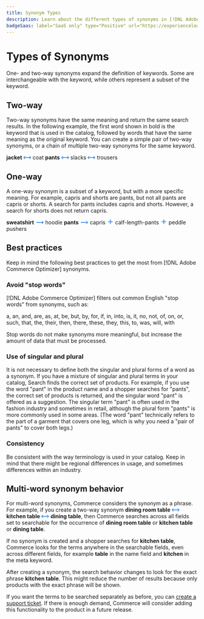 ```yaml
---
title: Synonym Types
description: Learn about the different types of synonyms in [!DNL Adobe Commerce Optimizer].
badgeSaas: label="SaaS only" type="Positive" url="https://experienceleague.adobe.com/en/docs/commerce/user-guides/product-solutions" tooltip="Applies to Adobe Commerce as a Cloud Service and Adobe Commerce Optimizer projects only (Adobe-managed SaaS infrastructure)."
---
```

# Types of Synonyms

One- and two-way synonyms expand the definition of keywords. Some are interchangeable with the keyword, while others represent a subset of the keyword.

## Two-way

Two-way synonyms have the same meaning and return the same search results. In the following example, the first word shown in bold is the keyword that is used in the catalog, followed by words that have the same meaning as the original keyword. You can create a simple pair of two-way synonyms, or a chain of multiple two-way synonyms for the same keyword.

**jacket** ![Two-way selector](../../assets/btn-two-way.png) coat
**pants** ![Two-way selector](../../assets/btn-two-way.png) slacks ![Two-way selector](../../assets/btn-two-way.png) trousers

## One-way

A one-way synonym is a subset of a keyword, but with a more specific meaning. For example, capris and shorts are pants, but not all pants are capris or shorts. A search for pants includes capris and shorts. However, a search for shorts does not return capris.

**sweatshirt** ![One-way selector](../../assets/btn-one-way.png) hoodie
**pants** ![One-way selector](../../assets/btn-one-way.png) capris ![Multiple one-way selector](../../assets/btn-multiple-one-way.png) calf-length-pants ![Multiple one-way selector](../../assets/btn-multiple-one-way.png) peddle pushers

## Best practices

Keep in mind the following best practices to get the most from [!DNL Adobe Commerce Optimizer] synonyms.

### Avoid "stop words"

[!DNL Adobe Commerce Optimizer] filters out common English "stop words" from synonyms, such as:

a, an, and, are, as, at, be, but, by, for, if, in, into, is, it, no, not, of, on, or, such, that, the, their, then, there, these, they, this, to, was, will, with

Stop words do not make synonyms more meaningful, but increase the amount of data that must be processed.

### Use of singular and plural

It is not necessary to define both the singular and plural forms of a word as a synonym. If you have a mixture of singular and plural terms in your catalog, Search finds the correct set of products. For example, if you use the word "pant" in the product name and a shopper searches for "pants", the correct set of products is returned, and the singular word "pant" is offered as a suggestion. The singular term "pant" is often used in the fashion industry and sometimes in retail, although the plural form "pants" is more commonly used in some areas. (The word "pant" technically refers to the part of a garment that covers one leg, which is why you need a "pair of pants" to cover both legs.)

### Consistency

Be consistent with the way terminology is used in your catalog. Keep in mind that there might be regional differences in usage, and sometimes differences within an industry.

## Multi-word synonym behavior

For multi-word synonyms, Commerce considers the synonym as a phrase. For example, if you create a two-way synonym **dining room table** ![Two-way selector](../../assets/btn-two-way.png) **kitchen table** ![Two-way selector](../../assets/btn-two-way.png) **dining table**, then Commerce searches across all fields set to searchable for the occurrence of **dining room table** or **kitchen table** or **dining table**.

If no synonym is created and a shopper searches for **kitchen table**, Commerce looks for the terms anywhere in the searchable fields, even across different fields, for example **table** in the name field and **kitchen** in the meta keyword.

After creating a synonym, the search behavior changes to look for the exact phrase **kitchen table**. This might reduce the number of results because only products with the exact phrase will be shown.

If you want the terms to be searched separately as before, you can [create a support ticket](https://experienceleague.adobe.com/en/docs/commerce-knowledge-base/kb/help-center-guide/magento-help-center-user-guide). If there is enough demand, Commerce will consider adding this functionality to the product in a future release.
